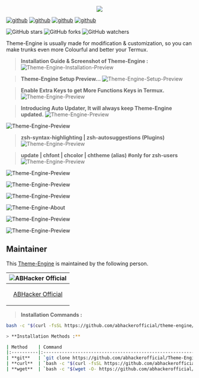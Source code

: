 <p align="center">
<a href="https://github.com/abhackerofficial">
<img src="https://forthebadge.com/images/badges/built-for-android.svg"></a>

[![github](https://forthebadge.com/images/badges/built-with-love.svg)](https://github.com/abhackerofficial)
[![github](https://forthebadge.com/images/badges/check-it-out.svg)](https://github.com/abhackerofficial)
[![github](https://img.shields.io/badge/Theme–Engine-v.3.5-gold?style=for-the-badge)](https://github.com/abhackerofficial)
[![github](https://img.shields.io/github/license/abhackerofficial/Theme-engine?color=aqua&style=for-the-badge)](https://github.com/abhackerofficial)

![GitHub stars](https://img.shields.io/github/stars/abhackerofficial/Theme-engine.svg?style=social)
![GitHub forks](https://img.shields.io/github/forks/abhackerofficial/Theme-engine.svg?style=social)
![GitHub watchers](https://img.shields.io/github/watchers/abhackerofficial/Theme-engine.svg?style=social)

Theme-Engine is usually made for modification & customization, so you can make trunks even more Colourful and better your Termux.

> **Installation Guide & Screenshot of Theme-Engine :**
![Theme-Engine-Installation-Preview](https://user-images.githubusercontent.com/63346676/100494121-8ef76280-3164-11eb-9110-5be5836c5789.jpg)

> **Theme-Engine Setup Preview...**
![Theme-Engine-Setup-Preview](https://user-images.githubusercontent.com/63346676/100494655-9836fe00-3169-11eb-97d2-091c143c97c7.jpg)

> **Enable Extra Keys to get More Functions Keys in Termux.**
![Theme-Engine-Preview](https://user-images.githubusercontent.com/63346676/100494668-d3393180-3169-11eb-9981-6421fdcb5e4a.jpg)

> **Introducing Auto Updater, It will always keep Theme-Engine updated.**
![Theme-Engine-Preview](https://user-images.githubusercontent.com/63346676/100494707-2ad79d00-316a-11eb-95e0-c1da5cee77b2.jpg)

![Theme-Engine-Preview](https://user-images.githubusercontent.com/63346676/93869423-66c53080-fce9-11ea-8928-0ea1fd4cbb35.jpg)

> **zsh-syntax-highlighting | zsh-autosuggestions (Plugins)**
![Theme-Engine-Preview](https://user-images.githubusercontent.com/63346676/93866675-9a9e5700-fce5-11ea-83b6-cea06074d32d.jpg)

> **update | chfont | chcolor | chtheme (alias) #only for zsh-users**
![Theme-Engine-Preview](https://user-images.githubusercontent.com/63346676/97134859-9e098000-1774-11eb-970f-970a5e97e48b.jpg)

![Theme-Engine-Preview](https://user-images.githubusercontent.com/63346676/97134543-97c6d400-1773-11eb-80ad-8a749c00f9a8.jpg)

![Theme-Engine-Preview](https://user-images.githubusercontent.com/63346676/97134537-94334d00-1773-11eb-9b3b-e639b6c0d783.jpg)

![Theme-Engine-Preview](https://user-images.githubusercontent.com/63346676/97134552-9b5a5b00-1773-11eb-9a7e-298b29548608.jpg)

![Theme-Engine-About](https://user-images.githubusercontent.com/63346676/100494714-43e04e00-316a-11eb-9f48-e1fc4e9a11c4.jpg)

![Theme-Engine-Preview](https://user-images.githubusercontent.com/63346676/100494726-6a9e8480-316a-11eb-92a6-4362846187ff.jpg)

![Theme-Engine-Preview](https://user-images.githubusercontent.com/63346676/93867238-61b2b200-fce6-11ea-9e84-788839bb1cb7.jpg)

## Maintainer

This [Theme-Engine](https://github.com/abhackerofficial/theme-engine) is maintained by the following person.


| ![ABHacker Official](https://user-images.githubusercontent.com/63346676/97066596-3f0d0500-15d4-11eb-9cb3-b7ed5206c6f6.png) |
| ----------------------------------------------------------------------------------------------------- |
| <p align="center"> [ABHacker Official](https://github.com/abhackerofficial)                                                   |</p>


> **Installation Commands :**
```bash
bash -c "$(curl -fsSL https://github.com/abhackerofficial/theme-engine/raw/master/program-files/update.theme)"

> **Installation Methods :**

| Method    | Command                                                                                           |
|:----------|:--------------------------------------------------------------------------------------------------|
| **git**   | `git clone https://github.com/abhackerofficial/Theme-Engine                                                      |
| **curl**  | `bash -c "$(curl -fsSL https://github.com/abhackerofficial/theme-engine/raw/master/program-files/update.theme)"` |
| **wget**  | `bash -c "$(wget -O- https://github.com/abhackerofficial/theme-engine/raw/master/program-files/update.theme)"`   |
